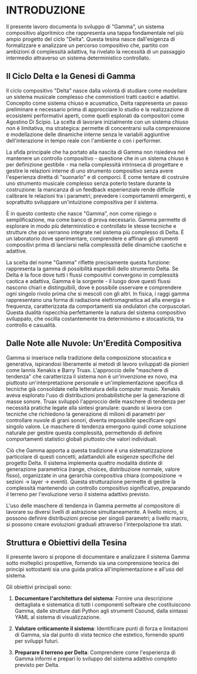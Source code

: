 # INTRODUZIONE

Il presente lavoro documenta lo sviluppo di "Gamma", un sistema compositivo algoritmico che rappresenta una tappa fondamentale nel più ampio progetto del ciclo "Delta". Questa tesina nasce dall'esigenza di formalizzare e analizzare un percorso compositivo che, partito con ambizioni di complessità adattiva, ha rivelato la necessità di un passaggio intermedio attraverso un sistema deterministico controllato.

## Il Ciclo Delta e la Genesi di Gamma

Il ciclo compositivo "Delta" nasce dalla volontà di studiare come modellare un sistema musicale complesso che commistioni tratti caotici e adattivi. Concepito come sistema chiuso e acusmatico, Delta rappresenta un passo preliminare e necessario prima di approcciare lo studio e la realizzazione di ecosistemi performativi aperti, come quelli esplorati da compositori come Agostino Di Scipio. La scelta di lavorare inizialmente con un sistema chiuso non è limitativa, ma strategica: permette di concentrarsi sulla comprensione e modellazione delle dinamiche interne senza le variabili aggiuntive dell'interazione in tempo reale con l'ambiente o con i performer.

La sfida principale che ha portato alla nascita di Gamma non risiedeva nel mantenere un controllo compositivo - questione che in un sistema chiuso è per definizione gestibile - ma nella complessità intrinseca di progettare e gestire le relazioni interne di uno strumento compositivo senza avere l'esperienza diretta di "suonarlo" e di comporci. È come tentare di costruire uno strumento musicale complesso senza poterlo testare durante la costruzione: la mancanza di un feedback esperienziale rende difficile calibrare le relazioni tra i parametri, prevedere i comportamenti emergenti, e soprattutto sviluppare un'intuizione compositiva per il sistema.

È in questo contesto che nasce "Gamma", non come ripiego o semplificazione, ma come banco di prova necessario. Gamma permette di esplorare in modo più deterministico e controllato le stesse tecniche e strutture che poi verranno integrate nel sistema più complesso di Delta. È un laboratorio dove sperimentare, comprendere e affinare gli strumenti compositivi prima di lanciarsi nella complessità delle dinamiche caotiche e adattive.

La scelta del nome "Gamma" riflette precisamente questa funzione: rappresenta la gamma di possibilità esperibili dello strumento Delta. Se Delta è la foce dove tutti i flussi compositivi convergono in complessità caotica e adattiva, Gamma è la sorgente - il luogo dove questi flussi nascono chiari e distinguibili, dove è possibile osservare e comprendere ogni singolo rivolo prima che si mescoli con gli altri. In fisica, i raggi gamma rappresentano una forma di radiazione elettromagnetica ad alta energia e frequenza, caratterizzata da comportamenti sia ondulatori che corpuscolari. Questa dualità rispecchia perfettamente la natura del sistema compositivo sviluppato, che oscilla costantemente tra determinismo e stocasticità, tra controllo e casualità.

## Dalle Note alle Nuvole: Un'Eredità Compositiva

Gamma si inserisce nella tradizione della composizione stocastica e generativa, ispirandosi liberamente ai metodi di lavoro sviluppati da pionieri come Iannis Xenakis e Barry Truax. L'approccio delle "maschere di tendenza" che caratterizza il sistema non è un'invenzione ex novo, ma piuttosto un'interpretazione personale e un'implementazione specifica di tecniche già consolidate nella letteratura della computer music. Xenakis aveva esplorato l'uso di distribuzioni probabilistiche per la generazione di masse sonore. Truax sviluppò l'approccio delle maschere di tendenza per necessità pratiche legate alla sintesi granulare: quando si lavora con tecniche che richiedono la generazione di milioni di parametri per controllare nuvole di grani sonori, diventa impossibile specificare ogni singolo valore. Le maschere di tendenza emergono quindi come soluzione naturale per gestire questa complessità, permettendo di definire comportamenti statistici globali piuttosto che valori individuali.

Ciò che Gamma apporta a questa tradizione è una sistematizzazione particolare di questi concetti, adattandoli alle esigenze specifiche del progetto Delta. Il sistema implementa quattro modalità distinte di generazione parametrica (range, choices, distribuzione normale, valore fisso), organizzate in una gerarchia compositiva chiara (composizione → sezioni → layer → eventi). Questa strutturazione permette di gestire la complessità mantenendo un controllo compositivo significativo, preparando il terreno per l'evoluzione verso il sistema adattivo previsto.

L'uso delle maschere di tendenza in Gamma permette al compositore di lavorare su diversi livelli di astrazione simultaneamente. A livello micro, si possono definire distribuzioni precise per singoli parametri; a livello macro, si possono creare evoluzioni graduali attraverso l'interpolazione tra stati.

## Struttura e Obiettivi della Tesina

Il presente lavoro si propone di documentare e analizzare il sistema Gamma sotto molteplici prospettive, fornendo sia una comprensione teorica dei principi sottostanti sia una guida pratica all'implementazione e all'uso del sistema.

Gli obiettivi principali sono:

1. **Documentare l'architettura del sistema**: Fornire una descrizione dettagliata e sistematica di tutti i componenti software che costituiscono Gamma, dalle strutture dati Python agli strumenti Csound, dalla sintassi YAML al sistema di visualizzazione.

4. **Valutare criticamente il sistema**: Identificare punti di forza e limitazioni di Gamma, sia dal punto di vista tecnico che estetico, fornendo spunti per sviluppi futuri.

5. **Preparare il terreno per Delta**: Comprendere come l'esperienza di Gamma informi e prepari lo sviluppo del sistema adattivo completo previsto per Delta.
